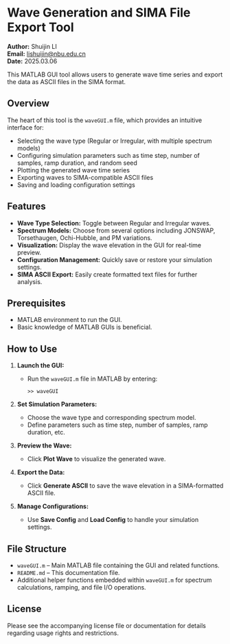 # Wave Generation and SIMA File Export Tool

**Author:** Shuijin LI  
**Email:** <lishuijin@nbu.edu.cn>  
**Date:** 2025.03.06

This MATLAB GUI tool allows users to generate wave time series and export the data as ASCII files in the SIMA format.

## Overview

The heart of this tool is the `waveGUI.m` file, which provides an intuitive interface for:

- Selecting the wave type (Regular or Irregular, with multiple spectrum models)
- Configuring simulation parameters such as time step, number of samples, ramp duration, and random seed
- Plotting the generated wave time series
- Exporting waves to SIMA-compatible ASCII files
- Saving and loading configuration settings

## Features

- **Wave Type Selection:** Toggle between Regular and Irregular waves.
- **Spectrum Models:** Choose from several options including JONSWAP, Torsethaugen, Ochi-Hubble, and PM variations.
- **Visualization:** Display the wave elevation in the GUI for real-time preview.
- **Configuration Management:** Quickly save or restore your simulation settings.
- **SIMA ASCII Export:** Easily create formatted text files for further analysis.

## Prerequisites

- MATLAB environment to run the GUI.
- Basic knowledge of MATLAB GUIs is beneficial.

## How to Use

1. **Launch the GUI:**
    - Run the `waveGUI.m` file in MATLAB by entering:

      ```
      >> waveGUI
      ```

2. **Set Simulation Parameters:**
    - Choose the wave type and corresponding spectrum model.
    - Define parameters such as time step, number of samples, ramp duration, etc.
3. **Preview the Wave:**
    - Click **Plot Wave** to visualize the generated wave.
4. **Export the Data:**
    - Click **Generate ASCII** to save the wave elevation in a SIMA-formatted ASCII file.
5. **Manage Configurations:**
    - Use **Save Config** and **Load Config** to handle your simulation settings.

## File Structure

- `waveGUI.m` – Main MATLAB file containing the GUI and related functions.
- `README.md` – This documentation file.
- Additional helper functions embedded within `waveGUI.m` for spectrum calculations, ramping, and file I/O operations.

## License

Please see the accompanying license file or documentation for details regarding usage rights and restrictions.
